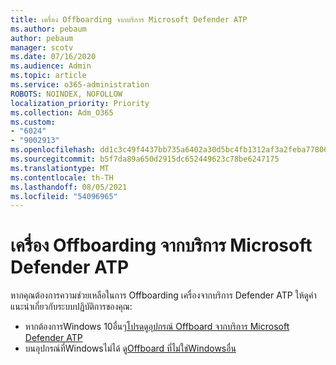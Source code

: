 ```yaml
---
title: เครื่อง Offboarding จากบริการ Microsoft Defender ATP
ms.author: pebaum
author: pebaum
manager: scotv
ms.date: 07/16/2020
ms.audience: Admin
ms.topic: article
ms.service: o365-administration
ROBOTS: NOINDEX, NOFOLLOW
localization_priority: Priority
ms.collection: Adm_O365
ms.custom:
- "6024"
- "9002913"
ms.openlocfilehash: dd1c3c49f4437bb735a6402a30d5bc4fb1312af3a2feba778062e5f7309a6cc2
ms.sourcegitcommit: b5f7da89a650d2915dc652449623c78be6247175
ms.translationtype: MT
ms.contentlocale: th-TH
ms.lasthandoff: 08/05/2021
ms.locfileid: "54096965"
---
```

# <a name="offboarding-machines-from-the-microsoft-defender-atp-service"></a>เครื่อง Offboarding จากบริการ Microsoft Defender ATP

หากคุณต้องการความช่วยเหลือในการ Offboarding เครื่องจากบริการ Defender ATP ให้ดูคําแนะนําเกี่ยวกับระบบปฏิบัติการของคุณ:  

- หากต้องการWindows 10อื่นๆ[โปรดดูอุปกรณ์ Offboard จากบริการ Microsoft Defender ATP](/windows/security/threat-protection/microsoft-defender-atp/offboard-machines#offboard-windows-10-devices)
- บนอุปกรณ์ที่Windowsไม่ได้ ดู[Offboard ที่ไม่ใช่Windowsอื่น](/windows/security/threat-protection/microsoft-defender-atp/configure-endpoints-non-windows#offboard-non-windows-devices)